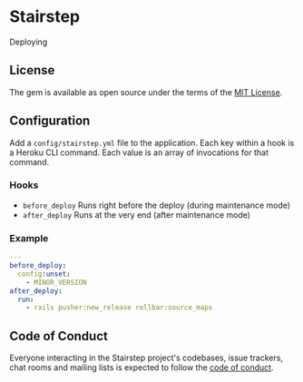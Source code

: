 # Stairstep

Deploying

## License

The gem is available as open source under the terms of the [MIT License](https://opensource.org/licenses/MIT).

## Configuration

Add a `config/stairstep.yml` file to the application. Each key within a hook is
a Heroku CLI command. Each value is an array of invocations for that command.

### Hooks
- `before_deploy` Runs right before the deploy (during maintenance mode)
- `after_deploy` Runs at the very end (after maintenance mode)

### Example

```yaml
---
before_deploy:
  config:unset:
    - MINOR_VERSION
after_deploy:
  run:
    - rails pusher:new_release rollbar:source_maps
```


## Code of Conduct

Everyone interacting in the Stairstep project's codebases, issue trackers, chat rooms and mailing lists is expected to follow the [code of conduct](./CODE_OF_CONDUCT.md).

